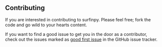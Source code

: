 ## Contributing

If you are interested in contributing to surfinpy. Please feel free; fork the code and go wild to your hearts content. 

If you want to find a good issue to get you in the door as a contributor, check out the issues marked as [good first issue](https://github.com/symmy596/SurfinPy/issues) in the GitHub issue tracker.
